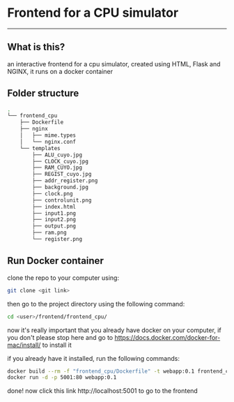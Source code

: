 # Frontend for a CPU simulator
***
## What is this?
an interactive frontend for a cpu simulator, created using HTML, Flask and NGINX, it runs on a docker container

## Folder structure
```bash
.
└── frontend_cpu
    ├── Dockerfile
    ├── nginx
    │   ├── mime.types
    │   └── nginx.conf
    └── templates
        ├── ALU_cuyo.jpg
        ├── CLOCK_cuyo.jpg
        ├── RAM_CUYO.jpg
        ├── REGIST_cuyo.jpg
        ├── addr_register.png
        ├── background.jpg
        ├── clock.png
        ├── controlunit.png
        ├── index.html
        ├── input1.png
        ├── input2.png
        ├── output.png
        ├── ram.png
        └── register.png
```
 ## Run Docker container
   clone the repo to your computer using: 
   ```bash
git clone <git link>
```
then go to the project directory using the following command:
```bash
cd <user>/frontend/frontend_cpu/
```
now it's really important that you already have docker on your computer, if you don't please stop here and go to https://docs.docker.com/docker-for-mac/install/ to install it

if you already have it installed, run the following commands:
```bash
docker build --rm -f "frontend_cpu/Dockerfile" -t webapp:0.1 frontend_cpu
docker run -d -p 5001:80 webapp:0.1
```
done! now click this link http://localhost:5001 to go to the frontend

